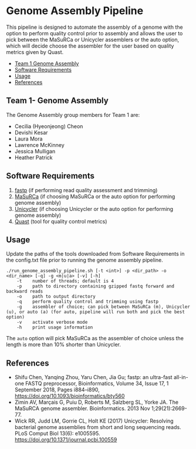 # Genome Assembly Pipeline
This pipeline is designed to automate the assembly of a genome with the option to perform quality control prior to assembly and allows the user to pick between the MaSuRCa or Unicycler assemblers or the auto option, which will decide choose the assembler for the user based on quality metrics given by Quast.

* [Team 1 Genome Assembly ](#Team-1-Genome-Assembly)
* [Software Requirements](#Software-Requirements)
* [Usage](#Usage)
* [References](#References)

## Team 1- Genome Assembly
The Genome Assembly group members for Team 1 are: 
  * Cecilia (Hyeonjeong) Cheon
  * Devishi Kesar
  * Laura Mora
  * Lawrence McKinney
  * Jessica Mulligan
  * Heather Patrick

## Software Requirements
1. [fastp](https://github.com/OpenGene/fastp) (if performing read quality assessment and trimming)
2. [MaSuRCa](https://github.com/alekseyzimin/masurca) (if choosing MaSuRCa or the auto option for performing genome assembly)
3. [Unicycler](https://github.com/rrwick/Unicycler) (if choosing Unicycler or the auto option for performing genome assembly)
4. [Quast](https://github.com/ablab/quast) (tool for quality control metrics)

## Usage
Update the paths of the tools downloaded from Software Requirements in the config.txt file prior to running the genome assembly pipeline.
```
./run_genome_assembly_pipeline.sh [-t <int>] -p <dir_path> -o <dir_name> [-q] -g <m|u|a> [-v] [-h]
    -t    number of threads; default is 4
    -p    path to directory containing gzipped fastq forward and backward reads
    -o    path to output directory
    -q    perform quality control and trimming using fastp
    -g    assembler of choice; can pick between MaSuRCa (m), Unicycler (u), or auto (a) (for auto, pipeline will run both and pick the best option)
    -v    activate verbose mode
    -h    print usage information    
```
The `auto` option will pick MaSuRCa as the assembler of choice unless the length is more than 10% shorter than Unicycler.

## References
* Shifu Chen, Yanqing Zhou, Yaru Chen, Jia Gu; fastp: an ultra-fast all-in-one FASTQ preprocessor, Bioinformatics, Volume 34, Issue 17, 1 September 2018, Pages i884–i890, https://doi.org/10.1093/bioinformatics/bty560
* Zimin AV, Marçais G, Puiu D, Roberts M, Salzberg SL, Yorke JA. The MaSuRCA genome assembler. Bioinformatics. 2013 Nov 1;29(21):2669-77.
* Wick RR, Judd LM, Gorrie CL, Holt KE (2017) Unicycler: Resolving bacterial genome assemblies from short and long sequencing reads. PLoS Comput Biol 13(6): e1005595. https://doi.org/10.1371/journal.pcbi.100559

